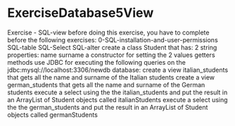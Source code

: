 # ExerciseDatabase5View

Exercise - SQL-view
before doing this exercise, you have to complete before the following exercises:
0-SQL-installation-and-user-permissions
SQL-table
SQL-Select
SQL-alter
create a class Student that has:
2 string properties:
name
surname
a constructor for setting the 2 values
getters methods
use JDBC for executing the following queries on the jdbc:mysql://localhost:3306/newdb database:
create a view italian_students that gets all the name and surname of the Italian students
create a view german_students that gets all the name and surname of the German students
execute a select using the the italian_students and put the result in an ArrayList of Student objects called italianStudents
execute a select using the the german_students and put the result in an ArrayList of Student objects called germanStudents
